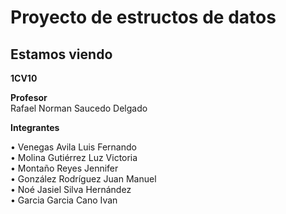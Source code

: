 # **Proyecto de estructos de datos**
## Estamos viendo
  
**1CV10**
  
**Profesor**  
Rafael Norman Saucedo Delgado
  
**Integrantes**  
  
• Venegas Avila Luis Fernando  
• Molina Gutiérrez Luz Victoria  
• Montaño Reyes Jennifer  
• González Rodríguez Juan Manuel  
• Noé Jasiel Silva Hernández  
• Garcia Garcia Cano Ivan   
